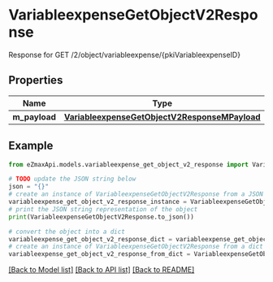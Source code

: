 # VariableexpenseGetObjectV2Response

Response for GET /2/object/variableexpense/{pkiVariableexpenseID}

## Properties

Name | Type | Description | Notes
------------ | ------------- | ------------- | -------------
**m_payload** | [**VariableexpenseGetObjectV2ResponseMPayload**](VariableexpenseGetObjectV2ResponseMPayload.md) |  | 

## Example

```python
from eZmaxApi.models.variableexpense_get_object_v2_response import VariableexpenseGetObjectV2Response

# TODO update the JSON string below
json = "{}"
# create an instance of VariableexpenseGetObjectV2Response from a JSON string
variableexpense_get_object_v2_response_instance = VariableexpenseGetObjectV2Response.from_json(json)
# print the JSON string representation of the object
print(VariableexpenseGetObjectV2Response.to_json())

# convert the object into a dict
variableexpense_get_object_v2_response_dict = variableexpense_get_object_v2_response_instance.to_dict()
# create an instance of VariableexpenseGetObjectV2Response from a dict
variableexpense_get_object_v2_response_from_dict = VariableexpenseGetObjectV2Response.from_dict(variableexpense_get_object_v2_response_dict)
```
[[Back to Model list]](../README.md#documentation-for-models) [[Back to API list]](../README.md#documentation-for-api-endpoints) [[Back to README]](../README.md)


